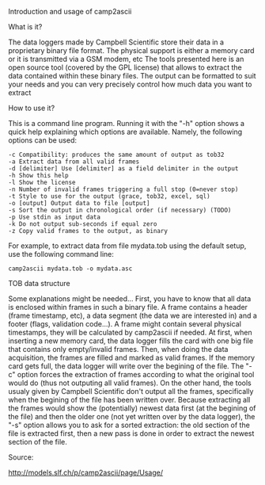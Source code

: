 Introduction and usage of camp2ascii

What is it?

The data loggers made by Campbell Scientific store their data in a proprietary binary file format. The physical support is either a memory card or it is transmitted via a GSM modem, etc The tools presented here is an open source tool (covered by the GPL license) that allows to extract the data contained within these binary files. The output can be formatted to suit your needs and you can very precisely control how much data you want to extract

How to use it?

This is a command line program. Running it with the "-h" option shows a quick help explaining which options are available. Namely, the following options can be used:

    -c Compatibility: produces the same amount of output as tob32
    -a Extract data from all valid frames
    -d [delimiter] Use [delimiter] as a field delimiter in the output
    -h Show this help
    -l Show the license
    -n Number of invalid frames triggering a full stop (0=never stop)
    -t Style to use for the output (grace, tob32, excel, sql)
    -o [output] Output data to file [output]
    -s Sort the output in chronological order (if necessary) (TODO)
    -p Use stdin as input data
    -k Do not output sub-seconds if equal zero
    -z Copy valid frames to the output, as binary

For example, to extract data from file mydata.tob using the default setup, use the following command line:

    camp2ascii mydata.tob -o mydata.asc

TOB data structure

Some explanations might be needed... First, you have to know that all data is enclosed within frames in such a binary file. A frame contains a header (frame timestamp, etc), a data segment (the data we are interested in) and a footer (flags, validation code...). A frame might contain several physical timestamps, they will be calculated by camp2ascii if needed. At first, when inserting a new memory card, the data logger fills the card with one big file that contains only empty/invalid frames. Then, when doing the data acquisition, the frames are filled and marked as valid frames. If the memory card gets full, the data logger will write over the begining of the file. The "-c" option forces the extraction of frames according to what the original tool would do (thus not outputing all valid frames). On the other hand, the tools usualy given by Campbell Scientific don't output all the frames, specifically when the begining of the file has been written over. Because extracting all the frames would show the (potentially) newest data first (at the begining of the file) and then the older one (not yet written over by the data logger), the "-s" option allows you to ask for a sorted extraction: the old section of the file is extracted first, then a new pass is done in order to extract the newest section of the file.

Source:

http://models.slf.ch/p/camp2ascii/page/Usage/
